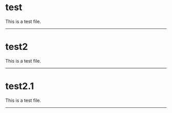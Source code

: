 # test

This is a test file.

---

# test2

This is a test file.

---

# test2.1

This is a test file.

---